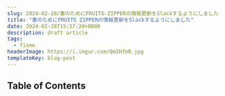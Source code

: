 ```yaml
---
slug: 2024-02-28/妻のためにFRUITS-ZIPPERの情報更新をSlackするようにしました
title: "妻のためにFRUITS ZIPPERの情報更新をSlackするようにしました"
date: 2024-02-28T15:57:29+0000
description: draft article
tags:
  - fixme
headerImage: https://i.imgur.com/QmIHfeR.jpg
templateKey: blog-post
---
```


## Table of Contents

```toc

```
